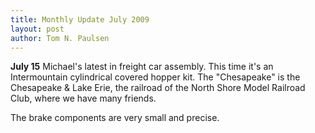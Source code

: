 ```yaml
---
title: Monthly Update July 2009 
layout: post
author: Tom N. Paulsen
---
```




 **July 15** Michael's latest in freight car assembly. This time it's an Intermountain cylindrical covered hopper kit.   The "Chesapeake" is the Chesapeake \& Lake Erie, the railroad of the North Shore Model Railroad Club, where we have many friends.     
  
 The brake components are very small and precise. 
 
 